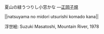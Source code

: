 夏山の緑うつりし小窓かな
—[正岡子規](https://ja.wikipedia.org/wiki/正岡子規)

||natsuyama no midori utsurishi komado kana||

浮世絵: Suzuki Masatoshi, Mountain River, 1978